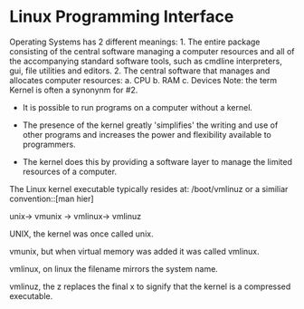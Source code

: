# Linux Programming Interface

Operating Systems has 2 different meanings: 
    1. The entire package consisting of the central software managing a computer resources
       and all of the accompanying standard software tools, such as cmdline interpreters, gui,
       file utilities and editors. 
    2. The central software that manages and allocates computer resources: 
       a. CPU
       b. RAM
       c. Devices
    Note: the term Kernel is often a synonynm for #2. 

- It is possible to run programs on a computer without a kernel. 

- The presence of the kernel greatly 'simplifies' the writing and use of other programs
  and increases the power and flexibility available to programmers. 

- The kernel does this by providing a software layer to manage the limited resources of a 
  computer. 

The Linux kernel executable typically resides at:
/boot/vmlinuz or a similiar convention::[man hier]

unix-> vmunix -> vmlinux-> vmlinuz

UNIX, the kernel was once called unix. 

vmunix, but when virtual memory was added it was called vmlinux. 

vmlinux, on linux the filename mirrors the system name.

vmlinuz, the z replaces the final x to signify that the kernel is a compressed executable. 